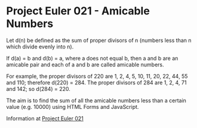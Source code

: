 # Project Euler 021 - Amicable Numbers

Let d(n) be defined as the sum of proper divisors of n (numbers less than n which divide evenly into n).

If d(a) = b and d(b) = a, where a does not equal b, then a and b are an amicable pair and each of a and b are called amicable numbers.

For example, the proper divisors of 220 are 1, 2, 4, 5, 10, 11, 20, 22, 44, 55 and 110; therefore d(220) = 284.  The proper divisors of 284 are 1, 2, 4, 71 and 142; so d(284) = 220.

The aim is to find the sum of all the amicable numbers less than a certain value (e.g. 10000) using HTML Forms and JavaScript.

Information at [Project Euler 021](https://projecteuler.net/problem=21)